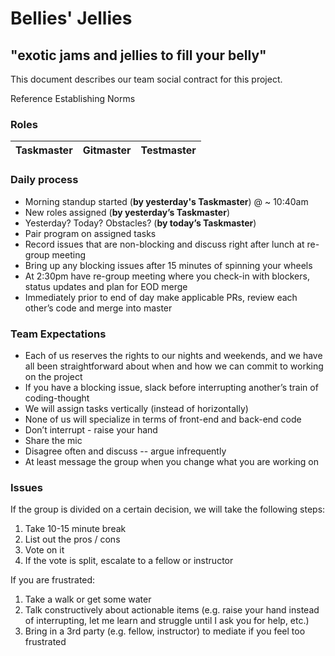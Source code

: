 # Bellies' Jellies

## "exotic jams and jellies to fill your belly"

This document describes our team social contract for this project.

Reference ​Establishing Norms

### Roles

| Taskmaster | Gitmaster | Testmaster |
| ---------- | --------- | ---------- |

### Daily process

- Morning standup started (**by yesterday's Taskmaster**) @ ~ 10:40am
- New roles assigned (**by yesterday’s Taskmaster**)
- Yesterday? Today? Obstacles? (**by today’s Taskmaster**)
- Pair program on assigned tasks
- Record issues that are non-blocking and discuss right after lunch at re-group meeting
- Bring up any blocking issues after 15 minutes of spinning your wheels
- At 2:30pm have re-group meeting where you check-in with blockers, status updates and plan for EOD merge
- Immediately prior to end of day make applicable PRs, review each other’s code and merge into master

### Team Expectations

- Each of us reserves the rights to our nights and weekends, and we have all been straightforward about when and how we can commit to working on the project
- If you have a blocking issue, slack before interrupting another’s train of coding-thought
- We will assign tasks vertically (instead of horizontally)
- None of us will specialize in terms of front-end and back-end code
- Don’t interrupt - raise your hand
- Share the mic
- Disagree often and discuss -- argue infrequently
- At least message the group when you change what you are working on

### Issues

If the group is divided on a certain decision, we will take the following steps:

1. Take 10-15 minute break
2. List out the pros / cons
3. Vote on it
4. If the vote is split, escalate to a fellow or instructor

If you are frustrated:

1. Take a walk or get some water
2. Talk constructively about actionable items (e.g. raise your hand instead of interrupting, let me learn and struggle until I ask you for help, etc.)
3. Bring in a 3rd party (e.g. fellow, instructor) to mediate if you feel too frustrated
